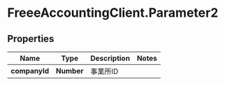 # FreeeAccountingClient.Parameter2

## Properties
Name | Type | Description | Notes
------------ | ------------- | ------------- | -------------
**companyId** | **Number** | 事業所ID | 


